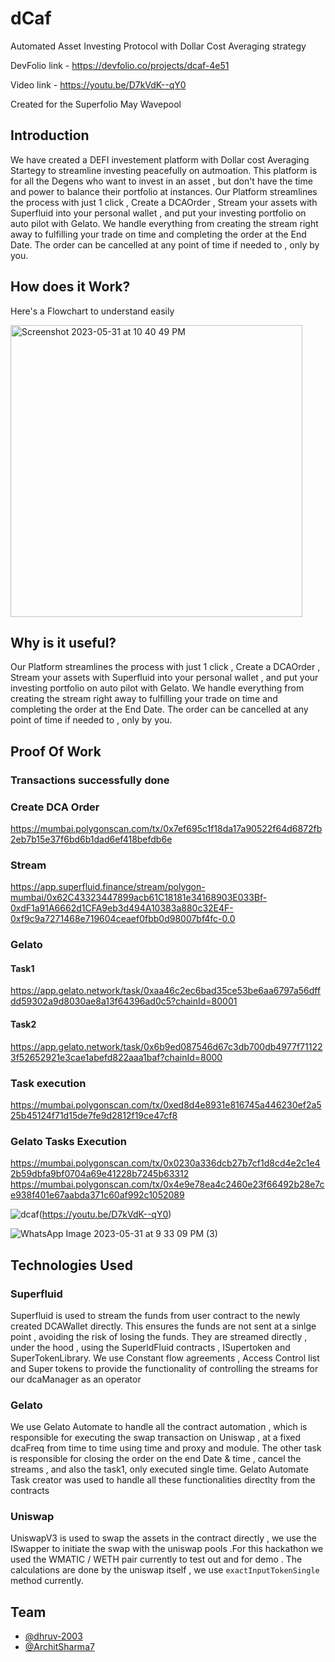 # dCaf

Automated Asset Investing Protocol with Dollar Cost Averaging strategy

DevFolio link - https://devfolio.co/projects/dcaf-4e51

Video link - https://youtu.be/D7kVdK--qY0

Created for the Superfolio May Wavepool

## Introduction

We have created a DEFI investement platform with Dollar cost Averaging Startegy to streamline investing peacefully on autmoation. This platform is for all the Degens who want to invest in an asset , but don't have the time and power to balance their portfolio at instances.
Our Platform streamlines the process with just 1 click , Create a DCAOrder , Stream your assets with Superfluid into your personal wallet , and put your investing portfolio on auto pilot with Gelato. We handle everything from creating the stream right away to fulfilling your trade on time and completing the order at the End Date. The order can be cancelled at any point of time if needed to , only by you.

## How does it Work?

Here's a Flowchart to understand easily

<img width="467" alt="Screenshot 2023-05-31 at 10 40 49 PM" src="https://github.com/Dhruv-2003/dCaf/assets/90101251/38b8809f-5a9d-4353-b5fa-0881dfd14443">

## Why is it useful?

Our Platform streamlines the process with just 1 click , Create a DCAOrder , Stream your assets with Superfluid into your personal wallet , and put your investing portfolio on auto pilot with Gelato. We handle everything from creating the stream right away to fulfilling your trade on time and completing the order at the End Date. The order can be cancelled at any point of time if needed to , only by you.

## Proof Of Work

### Transactions successfully done

### Create DCA Order

https://mumbai.polygonscan.com/tx/0x7ef695c1f18da17a90522f64d6872fb2eb7b15e37f6bd6b1dad6ef418befdb6e

### Stream

https://app.superfluid.finance/stream/polygon-mumbai/0x62C43323447899acb61C18181e34168903E033Bf-0xdF1a91A6662d1CFA9eb3d494A10383a880c32E4F-0xf9c9a7271468e719604ceaef0fbb0d98007bf4fc-0.0

### Gelato

#### Task1

https://app.gelato.network/task/0xaa46c2ec6bad35ce53be6aa6797a56dffdd59302a9d8030ae8a13f64396ad0c5?chainId=80001

#### Task2

https://app.gelato.network/task/0x6b9ed087546d67c3db700db4977f711223f52652921e3cae1abefd822aaa1baf?chainId=8000

### Task execution

https://mumbai.polygonscan.com/tx/0xed8d4e8931e816745a446230ef2a525b45124f71d15de7fe9d2812f19ce47cf8

### Gelato Tasks Execution

https://mumbai.polygonscan.com/tx/0x0230a336dcb27b7cf1d8cd4e2c1e42b59dbfa9bf0704a69e41228b7245b63312
https://mumbai.polygonscan.com/tx/0x4e9e78ea4c2460e23f66492b28e7ce938f401e67aabda371c60af992c1052089

![dcaf]()(https://youtu.be/D7kVdK--qY0)

![WhatsApp Image 2023-05-31 at 9 33 09 PM (3)](https://github.com/Dhruv-2003/dCaf/assets/90101251/4af05f35-ed2e-4772-92d8-5cecb4b17060)

## Technologies Used

### Superfluid

Superfluid is used to stream the funds from user contract to the newly created DCAWallet directly. This ensures the funds are not sent at a sinlge point , avoiding the risk of losing the funds. They are streamed directly , under the hood , using the SuperldFluid contracts , ISupertoken and SuperTokenLibrary. We use Constant flow agreements , Access Control list and Super tokens to provide the functionality of controlling the streams for our dcaManager as an operator

### Gelato

We use Gelato Automate to handle all the contract automation , which is responsible for executing the swap transaction on Uniswap , at a fixed dcaFreq from time to time using time and proxy and module. The other task is responsible for closing the order on the end Date & time , cancel the streams , and also the task1, only executed single time. Gelato Automate Task creator was used to handle all these functionalities directlty from the contracts

### Uniswap

UniswapV3 is used to swap the assets in the contract directly , we use the ISwapper to initiate the swap with the uniswap pools .For this hackathon we used the WMATIC / WETH pair currently to test out and for demo . The calculations are done by the uniswap itself , we use `exactInputTokenSingle` method currently.

## Team

- [@dhruv-2003](https://github.com/Dhruv-2003)
- [@ArchitSharma7](https://github.com/Architsharma7)
